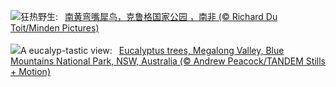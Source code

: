![](https://www.bing.com/th?id=OHR.HornbillPair_ZH-CN3380997666_UHD.jpg&w=1000)狂热野生:&nbsp;&ensp;[南黄弯嘴犀鸟，克鲁格国家公园 ，南非 (© Richard Du Toit/Minden Pictures)](https://www.bing.com/th?id=OHR.HornbillPair_ZH-CN3380997666_UHD.jpg)
<br><br/>
![](https://www.bing.com/th?id=OHR.EucalyptusForest_EN-US3015819767_UHD.jpg&w=1000)A eucalyp-tastic view:&nbsp;&ensp;[Eucalyptus trees, Megalong Valley, Blue Mountains National Park, NSW, Australia (© Andrew Peacock/TANDEM Stills + Motion)](https://www.bing.com/th?id=OHR.EucalyptusForest_EN-US3015819767_UHD.jpg)
<br><br/>
